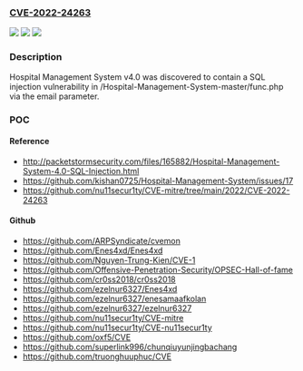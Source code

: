 ### [CVE-2022-24263](https://cve.mitre.org/cgi-bin/cvename.cgi?name=CVE-2022-24263)
![](https://img.shields.io/static/v1?label=Product&message=n%2Fa&color=blue)
![](https://img.shields.io/static/v1?label=Version&message=n%2Fa&color=blue)
![](https://img.shields.io/static/v1?label=Vulnerability&message=n%2Fa&color=brighgreen)

### Description

Hospital Management System v4.0 was discovered to contain a SQL injection vulnerability in /Hospital-Management-System-master/func.php via the email parameter.

### POC

#### Reference
- http://packetstormsecurity.com/files/165882/Hospital-Management-System-4.0-SQL-Injection.html
- https://github.com/kishan0725/Hospital-Management-System/issues/17
- https://github.com/nu11secur1ty/CVE-mitre/tree/main/2022/CVE-2022-24263

#### Github
- https://github.com/ARPSyndicate/cvemon
- https://github.com/Enes4xd/Enes4xd
- https://github.com/Nguyen-Trung-Kien/CVE-1
- https://github.com/Offensive-Penetration-Security/OPSEC-Hall-of-fame
- https://github.com/cr0ss2018/cr0ss2018
- https://github.com/ezelnur6327/Enes4xd
- https://github.com/ezelnur6327/enesamaafkolan
- https://github.com/ezelnur6327/ezelnur6327
- https://github.com/nu11secur1ty/CVE-mitre
- https://github.com/nu11secur1ty/CVE-nu11secur1ty
- https://github.com/oxf5/CVE
- https://github.com/superlink996/chunqiuyunjingbachang
- https://github.com/truonghuuphuc/CVE

